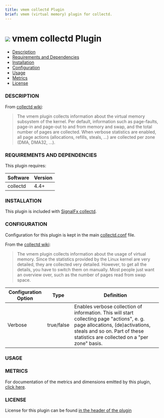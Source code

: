 ```yaml
---
title: vmem collectd Plugin
brief: vmem (virtual memory) plugin for collectd.
---
```



# ![](https://github.com/signalfx/Integrations/blob/master/collectd/img/integrations_collectd.png) vmem collectd Plugin

- [Description](#description)
- [Requirements and Dependencies](#requirements-and-dependencies)
- [Installation](#installation)
- [Configuration](#configuration)
- [Usage](#usage)
- [Metrics](#metrics)
- [License](#license)

### DESCRIPTION

From [collectd wiki](https://collectd.org/wiki/index.php/Plugin:vmem):

> The vmem plugin collects information about the virtual memory subsystem of the kernel. Per default, information such as page-faults, page-in and page-out to and from memory and swap, and the total number of pages are collected. When verbose statistics are enabled, all page actions (allocations, refills, steals, …) are collected per zone (DMA, DMA32, …).

### REQUIREMENTS AND DEPENDENCIES

This plugin requires:

| Software          | Version        |
|-------------------|----------------|
|  collectd   |  4.4+  |

### INSTALLATION

This plugin is included with [SignalFx collectd](https://github.com/signalfx/Integrations/tree/master/collectd).

### CONFIGURATION

Configuration for this plugin is kept in the main [collectd.conf](https://github.com/signalfx/Integrations/blob/master/collectd/collectd.conf) file.

From the [collectd wiki](https://collectd.org/documentation/manpages/collectd.conf.5.shtml#plugin_vmem):

> The vmem plugin collects information about the usage of virtual memory. Since the statistics provided by the Linux kernel are very detailed, they are collected very detailed. However, to get all the details, you have to switch them on manually. Most people just want an overview over, such as the number of pages read from swap space.

| Configuration Option | Type | Definition |
|----------------------|------|------------|
|Verbose| true/false|Enables verbose collection of information. This will start collecting page "actions", e. g. page allocations, (de)activations, steals and so on. Part of these statistics are collected on a "per zone" basis.|

### USAGE

### METRICS

For documentation of the metrics and dimensions emitted by this plugin, [click here](././docs).

### LICENSE

License for this plugin can be found [in the header of the plugin](https://github.com/signalfx/collectd/blob/master/src/vmem.c)
